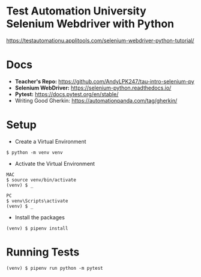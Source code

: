# Test Automation University Selenium Webdriver with Python

https://testautomationu.applitools.com/selenium-webdriver-python-tutorial/

# Docs

- **Teacher's Repo:** https://github.com/AndyLPK247/tau-intro-selenium-py
- **Selenium WebDriver:** https://selenium-python.readthedocs.io/
- **Pytest:** https://docs.pytest.org/en/stable/
- Writing Good Gherkin: https://automationpanda.com/tag/gherkin/

# Setup

- Create a Virtual Environment

```
$ python -m venv venv
```

- Activate the Virtual Environment

```
MAC
$ source venv/bin/activate
(venv) $ _

PC
$ venv\Scripts\activate
(venv) $ _
```

- Install the packages

```
(venv) $ pipenv install
```

# Running Tests

```
(venv) $ pipenv run python -m pytest
```
